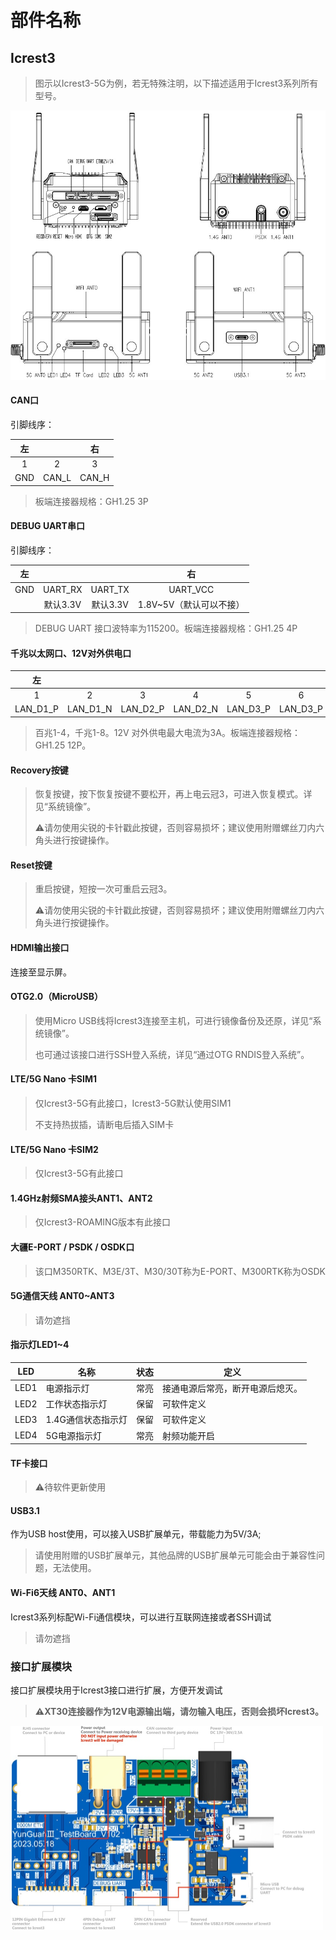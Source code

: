 # 部件名称

## **Icrest3**

> 图示以Icrest3-5G为例，若无特殊注明，以下描述适用于Icrest3系列所有型号。

![部件说明](../images/%E9%83%A8%E4%BB%B6%E8%AF%B4%E6%98%8E.jpg)

#### CAN口

引脚线序：

|  左  |       | 右  |
| :--: | :---: | :---: |
|  1   |   2   |   3   |
| GND  | CAN_L | CAN_H |

> 板端连接器规格：GH1.25 3P

#### DEBUG UART串口

引脚线序：

|  左  |          |          |           右            |
| :--: | :------: | :------: | :---------------------: |
| GND  | UART_RX  | UART_TX  |        UART_VCC         |
|      | 默认3.3V | 默认3.3V | 1.8V~5V（默认可以不接） |

> DEBUG UART 接口波特率为115200。板端连接器规格：GH1.25 4P
>

#### 千兆以太网口、12V对外供电口

|    左    |          |          |          |          |          |          |          |      |      |         |   右    |
| :------: | :------: | :------: | :------: | :------: | :------: | :------: | :------: | :--: | :--: | :-----: | :-----: |
|    1     |    2     |    3     |    4     |    5     |    6     |    7     |    8     |  9   |  10  |   11    |   12    |
| LAN_D1_P | LAN_D1_N | LAN_D2_P | LAN_D2_N | LAN_D3_P | LAN_D3_P | LAN_D4_P | LAN_D4_N | GND  | GND  | 12V_OUT | 12V_OUT |

> 百兆1-4，千兆1-8。12V 对外供电最大电流为3A。板端连接器规格：GH1.25 12P。

#### Recovery按键

> 恢复按键，按下恢复按键不要松开，再上电云冠3，可进入恢复模式。详见“系统镜像”。
>
> ⚠️请勿使用尖锐的卡针戳此按键，否则容易损坏；建议使用附赠螺丝刀内六角头进行按键操作。

#### Reset按键

> 重启按键，短按一次可重启云冠3。
>
> ⚠️请勿使用尖锐的卡针戳此按键，否则容易损坏；建议使用附赠螺丝刀内六角头进行按键操作。

#### HDMI输出接口 

连接至显示屏。

#### OTG2.0（MicroUSB）

> 使用Micro USB线将Icrest3连接至主机，可进行镜像备份及还原，详见“系统镜像”。
>
> 也可通过该接口进行SSH登入系统，详见“通过OTG RNDIS登入系统”。

#### LTE/5G Nano 卡SIM1

> 仅Icrest3-5G有此接口，Icrest3-5G默认使用SIM1
>
> 不支持热拔插，请断电后插入SIM卡

#### LTE/5G Nano 卡SIM2

> 仅Icrest3-5G有此接口

#### 1.4GHz射频SMA接头ANT1、ANT2

> 仅Icrest3-ROAMING版本有此接口

#### 大疆E-PORT / PSDK / OSDK口

> 该口M350RTK、M3E/3T、M30/30T称为E-PORT、M300RTK称为OSDK

#### 5G通信天线 ANT0~ANT3

> 请勿遮挡

#### 指示灯LED1~4

| LED  | 名称               | 状态 | 定义                             |
| ---- | ------------------ | ---- | -------------------------------- |
| LED1 | 电源指示灯         | 常亮 | 接通电源后常亮，断开电源后熄灭。 |
| LED2 | 工作状态指示灯     | 保留 | 可软件定义                       |
| LED3 | 1.4G通信状态指示灯 | 保留 | 可软件定义                       |
| LED4 | 5G电源指示灯       | 常亮 | 射频功能开启                     |



#### TF卡接口

> ⚠️待软件更新使用

#### USB3.1

作为USB host使用，可以接入USB扩展单元，带载能力为5V/3A;

> 请使用附赠的USB扩展单元，其他品牌的USB扩展单元可能会由于兼容性问题，无法使用。

#### Wi-Fi6天线 ANT0、ANT1

Icrest3系列标配Wi-Fi通信模块，可以进行互联网连接或者SSH调试

> 请勿遮挡

### **接口扩展模块**

接口扩展模块用于Icrest3接口进行扩展，方便开发调试

> **⚠️XT30连接器作为12V电源输出端，请勿输入电压，否则会损坏Icrest3。**

<img src="../images/%E6%89%A9%E5%B1%95%E6%A8%A1%E5%9D%97.jpg" alt="扩展模块" style="zoom:50%;" />

> 
